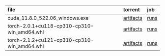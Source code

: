 file | torrent | job
:- | :- | :-
cuda_11.8.0_522.06_windows.exe | [artifacts](https://github.com/scillidan/public_torrent/actions/runs/7497743312) | [runs](https://github.com/scillidan/public_torrent/actions/runs/7497743312/job/20411785196)
torch-2.0.1+cu118-cp310-cp310-win_amd64.whl | [artifacts](https://github.com/scillidan/public_torrent/actions/runs/7497778531) | [runs](https://github.com/scillidan/public_torrent/actions/runs/7497778531/job/20411876303)
torch-2.1.2+cu121-cp310-cp310-win_amd64.whl | [artifacts](https://github.com/scillidan/public_torrent/actions/runs/7652674130) | [runs](https://github.com/scillidan/public_torrent/actions/runs/7652674130/job/20852929475)